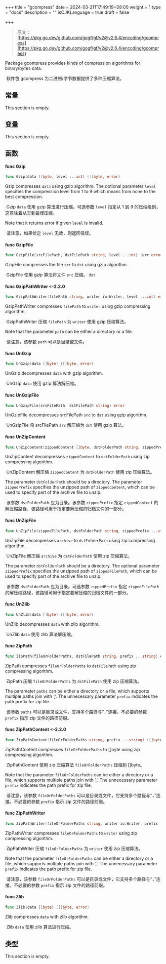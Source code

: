 +++
title = "gcompress"
date = 2024-03-21T17:49:19+08:00
weight = 1
type = "docs"
description = ""
isCJKLanguage = true
draft = false

+++

> 原文：[https://pkg.go.dev/github.com/gogf/gf/v2@v2.6.4/encoding/gcompress](https://pkg.go.dev/github.com/gogf/gf/v2@v2.6.4/encoding/gcompress)

Package gcompress provides kinds of compression algorithms for binary/bytes data.

​	软件包 gcompress 为二进制/字节数据提供了多种压缩算法。

## 常量

This section is empty.

## 变量

This section is empty.

## 函数

#### func Gzip

```go
func Gzip(data []byte, level ...int) ([]byte, error)
```

Gzip compresses `data` using gzip algorithm. The optional parameter `level` specifies the compression level from 1 to 9 which means from none to the best compression.

​	Gzip `data` 使用 gzip 算法进行压缩。可选参数 `level` 指定从 1 到 9 的压缩级别，这意味着从无到最佳压缩。

Note that it returns error if given `level` is invalid.

​	请注意，如果给定 `level` 无效，则返回错误。

#### func GzipFile

```go
func GzipFile(srcFilePath, dstFilePath string, level ...int) (err error)
```

GzipFile compresses the file `src` to `dst` using gzip algorithm.

​	GzipFile 使用 gzip 算法将文件 `src` 压缩。 `dst`

#### func GzipPathWriter <-2.2.0

```go
func GzipPathWriter(filePath string, writer io.Writer, level ...int) error
```

GzipPathWriter compresses `filePath` to `writer` using gzip compressing algorithm.

​	GzipPathWriter 压缩 `filePath` 为 `writer` 使用 gzip 压缩算法。

Note that the parameter `path` can be either a directory or a file.

​	请注意，该参数 `path` 可以是目录或文件。

#### func UnGzip

```go
func UnGzip(data []byte) ([]byte, error)
```

UnGzip decompresses `data` with gzip algorithm.

​	UnGzip `data` 使用 gzip 算法解压缩。

#### func UnGzipFile

```go
func UnGzipFile(srcFilePath, dstFilePath string) error
```

UnGzipFile decompresses srcFilePath `src` to `dst` using gzip algorithm.

​	UnGzipFile 将 srcFilePath `src` 解压缩为 `dst` 使用 gzip 算法。

#### func UnZipContent

```go
func UnZipContent(zippedContent []byte, dstFolderPath string, zippedPrefix ...string) error
```

UnZipContent decompresses `zippedContent` to `dstFolderPath` using zip compressing algorithm.

​	UnZipContent 解压缩 `zippedContent` 为 `dstFolderPath` 使用 zip 压缩算法。

The parameter `dstFolderPath` should be a directory. The parameter `zippedPrefix` specifies the unzipped path of `zippedContent`, which can be used to specify part of the archive file to unzip.

​	该参数 `dstFolderPath` 应为目录。该参数 `zippedPrefix` 指定 `zippedContent` 的解压缩路径，该路径可用于指定要解压缩的归档文件的一部分。

#### func UnZipFile

```go
func UnZipFile(zippedFilePath, dstFolderPath string, zippedPrefix ...string) error
```

UnZipFile decompresses `archive` to `dstFolderPath` using zip compressing algorithm.

​	UnZipFile 解压缩 `archive` 为 `dstFolderPath` 使用 zip 压缩算法。

The parameter `dstFolderPath` should be a directory. The optional parameter `zippedPrefix` specifies the unzipped path of `zippedFilePath`, which can be used to specify part of the archive file to unzip.

​	该参数 `dstFolderPath` 应为目录。可选参数 `zippedPrefix` 指定 `zippedFilePath` 的解压缩路径，该路径可用于指定要解压缩的归档文件的一部分。

#### func UnZlib

```go
func UnZlib(data []byte) ([]byte, error)
```

UnZlib decompresses `data` with zlib algorithm.

​	UnZlib `data` 使用 zlib 算法解压缩。

#### func ZipPath

```go
func ZipPath(fileOrFolderPaths, dstFilePath string, prefix ...string) error
```

ZipPath compresses `fileOrFolderPaths` to `dstFilePath` using zip compressing algorithm.

​	ZipPath 压缩 `fileOrFolderPaths` 为 `dstFilePath` 使用 zip 压缩算法。

The parameter `paths` can be either a directory or a file, which supports multiple paths join with ‘,’. The unnecessary parameter `prefix` indicates the path prefix for zip file.

​	该参数 `paths` 可以是目录或文件，支持多个路径与“，”连接。不必要的参数 `prefix` 指示 zip 文件的路径前缀。

#### func ZipPathContent <-2.2.0

```go
func ZipPathContent(fileOrFolderPaths string, prefix ...string) ([]byte, error)
```

ZipPathContent compresses `fileOrFolderPaths` to []byte using zip compressing algorithm.

​	ZipPathContent 使用 zip 压缩算法 `fileOrFolderPaths` 压缩到 []byte。

Note that the parameter `fileOrFolderPaths` can be either a directory or a file, which supports multiple paths join with ‘,’. The unnecessary parameter `prefix` indicates the path prefix for zip file.

​	请注意，该参数 `fileOrFolderPaths` 可以是目录或文件，它支持多个路径与“，”连接。不必要的参数 `prefix` 指示 zip 文件的路径前缀。

#### func ZipPathWriter

```go
func ZipPathWriter(fileOrFolderPaths string, writer io.Writer, prefix ...string) error
```

ZipPathWriter compresses `fileOrFolderPaths` to `writer` using zip compressing algorithm.

​	ZipPathWriter 压缩 `fileOrFolderPaths` 为 `writer` 使用 zip 压缩算法。

Note that the parameter `fileOrFolderPaths` can be either a directory or a file, which supports multiple paths join with ‘,’. The unnecessary parameter `prefix` indicates the path prefix for zip file.

​	请注意，该参数 `fileOrFolderPaths` 可以是目录或文件，它支持多个路径与“，”连接。不必要的参数 `prefix` 指示 zip 文件的路径前缀。

#### func Zlib

```go
func Zlib(data []byte) ([]byte, error)
```

Zlib compresses `data` with zlib algorithm.

​	Zlib `data` 使用 zlib 算法进行压缩。

## 类型

This section is empty.